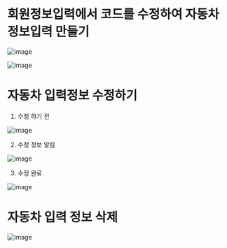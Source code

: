 # 회원정보입력에서 코드를 수정하여 자동차정보입력 만들기 


![image](https://user-images.githubusercontent.com/80745282/173331320-30666915-1c9d-40de-90d1-6ed824882edf.png)

![image](https://user-images.githubusercontent.com/80745282/173331474-89c4cdaa-5ec9-4ee4-a55b-381b515646c4.png)

# 자동차 입력정보 수정하기 

1. 수정 하기 전
 
![image](https://user-images.githubusercontent.com/80745282/173331516-d48763f0-e957-4a87-b8b9-7c35564b9da2.png)

2. 수정 정보 알림 

![image](https://user-images.githubusercontent.com/80745282/173331706-bb239673-23d5-428a-a543-7b8e1e9b6323.png)

3. 수정 완료 

![image](https://user-images.githubusercontent.com/80745282/173331752-22102322-3a4b-41ea-ad2a-b60282e5f9c6.png)


# 자동차 입력 정보 삭제

![image](https://user-images.githubusercontent.com/80745282/173331830-811e83d0-7445-46ed-bdf0-69063760f214.png)
